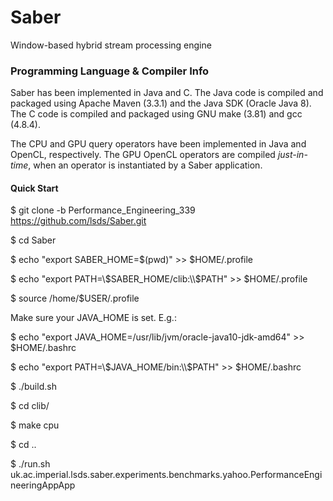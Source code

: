 # Saber
Window-based hybrid stream processing engine


### Programming Language & Compiler Info

Saber has been implemented in Java and C. The Java code is compiled and packaged using Apache Maven (3.3.1) and the Java SDK (Oracle Java 8). The C code is compiled and packaged using GNU make (3.81) and gcc (4.8.4).

The CPU and GPU query operators have been implemented in Java and OpenCL, respectively. The GPU OpenCL operators are compiled _just-in-time_, when an operator is instantiated by a Saber application.

#### Quick Start

$ git clone -b Performance_Engineering_339 https://github.com/lsds/Saber.git

$ cd Saber

$ echo "export SABER_HOME=$(pwd)" >> $HOME/.profile

$ echo "export PATH=\\$SABER_HOME/clib:\\$PATH" >> $HOME/.profile

$ source /home/$USER/.profile

Make sure your JAVA_HOME is set. E.g.:

$ echo "export JAVA_HOME=/usr/lib/jvm/oracle-java10-jdk-amd64" >> $HOME/.bashrc

$ echo "export PATH=\\$JAVA_HOME/bin:\\$PATH" >> $HOME/.bashrc

$ ./build.sh

$ cd clib/

$ make cpu

$ cd ..

$ ./run.sh uk.ac.imperial.lsds.saber.experiments.benchmarks.yahoo.PerformanceEngineeringAppApp
